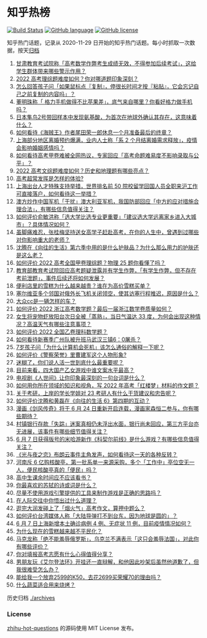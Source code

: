 # 知乎热榜
[![Build Status](https://github.com/ToWeLong/zhihu-hot-questions/workflows/CI/badge.svg)](https://github.com/ToWeLong/zhihu-hot-questions/actions)
[![GitHub language](https://img.shields.io/badge/language-golang-orange.svg)](https://golang.org/)
[![GitHub license](https://img.shields.io/github/license/ToWeLong/zhihu-hot-questions)](https://github.com/ToWeLong/zhihu-hot-questions/blob/main/LICENSE)

知乎热门话题，记录从 2020-11-29 日开始的知乎热门话题。每小时抓取一次数据，按天[归档](./archives)

<!-- BEGIN -->

1. [甘肃教育考试院称「高考数学作弊考生成绩无效，不得参加后续考试」，这给学生群体带来哪些警示作用？](https://www.zhihu.com/question/536638712)
1. [2022 高考理综题难度如何？你对哪道题印象深刻？](https://www.zhihu.com/question/536628132)
1. [怎么回答孩子问「如果鼠标点『复制』，停很长时间才按『粘贴』，它会忘记自己之前复制的内容吗」？](https://www.zhihu.com/question/534527194)
1. [董明珠称「 格力手机做得不比苹果差」，底气来自哪里？你看好格力做手机吗？](https://www.zhihu.com/question/536521069)
1. [日本隼鸟2号带回样本中发现氨基酸，为首次在地球外确认其存在，这意味着什么？](https://www.zhihu.com/question/536312683)
1. [如何看待《海贼王》作者尾田荣一郎休息一个月准备最后的终章？](https://www.zhihu.com/question/536540105)
1. [上海部分地区离婚预约爆满，业内人士称「系 2 个月结离婚需求释放」，疫情会影响婚姻感情吗？](https://www.zhihu.com/question/536642108)
1. [如何看待高考甲卷难被全网热议，专家回应「高考命题难易度不影响录取与公平」？](https://www.zhihu.com/question/536557736)
1. [2022 高考文综题难度如何？历史和地理题有哪些亮点？](https://www.zhihu.com/question/536628172)
1. [高考超常发挥是怎样的体验?](https://www.zhihu.com/question/33558161)
1. [上海出台人才特殊支持举措，世界排名前 50 院校留学回国人员全职来沪工作可直接落户，如何看待这一举措？](https://www.zhihu.com/question/536546752)
1. [澳方炒作中国军机「干扰」澳大利亚军机，我国防部回应「中方的应对措施合理合法」，有哪些信息值得关注？](https://www.zhihu.com/question/536487374)
1. [如何评价俞敏洪称「选大学比选专业更重要」「建议选大学远离家乡进入大城市」？具体情况如何？](https://www.zhihu.com/question/536504964)
1. [虽脚痛难忍，张桂梅坚持送女高学子赶赴高考，在你的人生中，曾遇到过哪些对你影响重大的老师？](https://www.zhihu.com/question/536516650)
1. [沈腾在《向往的生活》第六季中用的是什么护肤品？为什么那么用力的护肤还是这么老？](https://www.zhihu.com/question/536285606)
1. [如何评价 2022 高考全国甲卷理综题？物理 25 题你看懂了吗？](https://www.zhihu.com/question/536505698)
1. [教育部教育考试院回应高考题疑泄露并有学生作弊，「有学生作弊，但不存在考前泄题」，事件后续还将如何发展？](https://www.zhihu.com/question/536621206)
1. [便利店里的雪糕为什么越来越贵？谁在为高价雪糕买单？](https://www.zhihu.com/question/536635430)
1. [塞尔维亚多个邻国对俄外长飞机关闭领空，使其访塞行程推迟，原因是什么？](https://www.zhihu.com/question/536464168)
1. [大众cc是一辆怎样的车？](https://www.zhihu.com/question/38400762)
1. [如何评价 2022 浙江高考数学题？最后一届浙江数学卷质量如何？](https://www.zhihu.com/question/536520226)
1. [女生将宠物虾放阳台次日全被「蒸熟」，当日气温达 33 度，为何会出现这种情况？高温天气有哪些注意事项？](https://www.zhihu.com/question/536137673)
1. [如何评价 2022 全国乙卷理科数学题？](https://www.zhihu.com/question/536525357)
1. [如何看待新赛季广州队被升班马武汉三镇6：0屠杀？](https://www.zhihu.com/question/536529331)
1. [7岁孩子问「为什么计算机会死机」该怎么通俗的解释一下呢？](https://www.zhihu.com/question/534864127)
1. [如何评价《警察荣誉》里曹建军这个人物形象?](https://www.zhihu.com/question/536167636)
1. [迷糊了，你们说人活一世到底什么最重要呢？](https://www.zhihu.com/question/536472620)
1. [目前来看，四大国产乙女游戏中谁文案水平最高？](https://www.zhihu.com/question/530236526)
1. [电视剧《人世间》让你印象最深刻的一句台词是什么？](https://www.zhihu.com/question/534727233)
1. [如何用你所在领域的知识和视角，写 2022 年高考「红楼梦」材料的作文题？](https://www.zhihu.com/question/536624897)
1. [关于考研，上岸的学长学姐对 23 考研人有什么干货建议和忠告呢？](https://www.zhihu.com/question/529956347)
1. [如何评价沈腾和黄磊在《向往的生活  6》第四期的互动？](https://www.zhihu.com/question/535023423)
1. [漫画《剑风传奇》将于 6 月 24 日重新开启连载，漫画家森恒二参与，你有哪些期待？](https://www.zhihu.com/question/536482585)
1. [村镇银行存款「失踪」迷案真相仍未浮出水面，银行尚未回应，第三方平台亦无进展，该事件有哪些细节值得关注？](https://www.zhihu.com/question/536348676)
1. [6 月 7 日获得版号的米哈游新作《科契尔前线》是什么游戏？有哪些信息值得关注？](https://www.zhihu.com/question/536543624)
1. [《光与夜之恋》布朗云事件主角发声，如何看待这一天的各种反转？](https://www.zhihu.com/question/536371695)
1. [河南斥 6 亿购核酸亭，第一批系单一来源采购，多个「工作中」亭位空无一人，便民核酸亭真的「便民」吗？](https://www.zhihu.com/question/536515285)
1. [高中生课余时间应不应该看书？](https://www.zhihu.com/question/536489229)
1. [你最喜欢的苏轼的诗或词是什么？](https://www.zhihu.com/question/390635864)
1. [尽量不使用游戏引擎提供的工具来制作游戏是正确的思路吗？](https://www.zhihu.com/question/456560425)
1. [在人际交往中你悟出过什么道理？](https://www.zhihu.com/question/35471739)
1. [逛完大润发碰上了「烟火气」高考作文，算押中题么？](https://www.zhihu.com/question/536522580)
1. [如何评价台湾媒体人称「大陆导弹打不到台东，因为地球是圆的」？](https://www.zhihu.com/question/536465268)
1. [6 月 7 日上海新增本土确诊病例 4 例、无症状 11 例，目前疫情情况如何？](https://www.zhihu.com/question/536622160)
1. [为什么现在的雪糕越来越不平民化？](https://www.zhihu.com/question/518689051)
1. [马克龙称「绝不能羞辱俄罗斯」，乌克兰不满表示「这只会羞辱法国」，对此你有哪些评价？](https://www.zhihu.com/question/536313160)
1. [你对填报高考志愿有什么心得值得分享？](https://www.zhihu.com/question/19651181)
1. [男朋友玩《艾尔登法环》开挂还一直辩解，和他因此吵架后虽然他道歉了，但我很难受怎么办？](https://www.zhihu.com/question/522256458)
1. [能给我一个放弃2599的K50，去花2699买荣耀70的理由吗？](https://www.zhihu.com/question/535432045)
1. [什么蔬菜适合用来烧烤？](https://www.zhihu.com/question/358284428)

<!-- END -->

历史归档 [./archives](./archives)


### License
[zhihu-hot-questions](https://github.com/towelong/zhihu-hot-questions) 的源码使用 MIT License 发布。